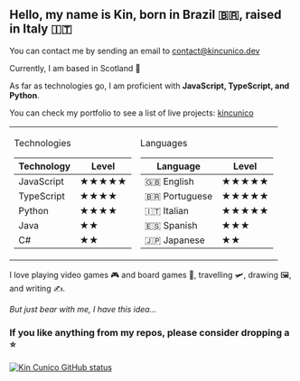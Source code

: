 ## Hello, my name is Kin, born in Brazil 🇧🇷, raised in Italy 🇮🇹
You can contact me by sending an email to contact@kincunico.dev

Currently, I am based in Scotland 🏴󠁧󠁢󠁳󠁣󠁴󠁿 <br>

As far as technologies go, I am proficient with <b>JavaScript, TypeScript, and Python</b>. <br>

You can check my portfolio to see a list of live projects: [kincunico](kincunico.dev)

<table>
  <tr>
    <td>

Technologies

| Technology  | Level |
|------------|-------|
| JavaScript | ★★★★★ |
| TypeScript | ★★★★   | 
| Python     | ★★★★  |
| Java       | ★★    |
| C#         | ★★    |

</td>
<td>

Languages

| Language      | Level |
|--------------|-------|
| 🇬🇧 English   | ★★★★★ |
| 🇧🇷 Portuguese | ★★★★★ | 
| 🇮🇹 Italian   | ★★★★★ |
| 🇪🇸 Spanish   | ★★★   |
| 🇯🇵 Japanese  | ★★    |

</td>
  </tr>
</table>


I love playing video games 🎮 and board games 🎲, travelling 🛩️, drawing 🖼️, and writing ✍️. <br>

<i>But just bear with me, I have this idea...</i>


### If you like anything from my repos, please consider dropping a ⭐

<div>
	<a href="https://github.com/kin-cunico/github-readme-stats">
		<img
			src="https://github-readme-stats-sigma-five.vercel.app/api/top-langs/?username=kin-cunico&theme=blue-green&layout=compact"
			alt="Kin Cunico GitHub status"
		/>
	</a>
</div>
